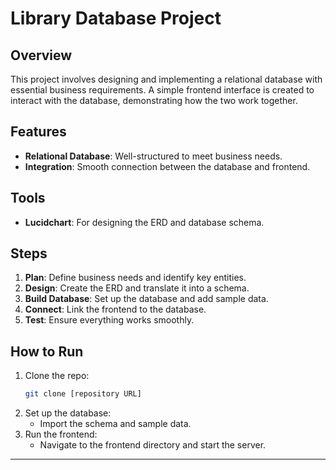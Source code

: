 # Library Database Project

## Overview
This project involves designing and implementing a relational database with essential business requirements. A simple frontend interface is created to interact with the database, demonstrating how the two work together.

## Features
- **Relational Database**: Well-structured to meet business needs.
- **Integration**: Smooth connection between the database and frontend.

## Tools
- **Lucidchart**: For designing the ERD and database schema.

## Steps
1. **Plan**: Define business needs and identify key entities.
2. **Design**: Create the ERD and translate it into a schema.
3. **Build Database**: Set up the database and add sample data.
5. **Connect**: Link the frontend to the database.
6. **Test**: Ensure everything works smoothly.

## How to Run
1. Clone the repo:
   ```bash
   git clone [repository URL]
   ```
2. Set up the database:
   - Import the schema and sample data.
3. Run the frontend:
   - Navigate to the frontend directory and start the server.

---

